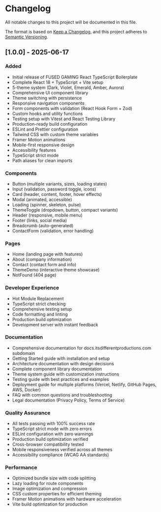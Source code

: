 # Changelog

All notable changes to this project will be documented in this file.

The format is based on [Keep a Changelog](https://keepachangelog.com/en/1.0.0/),
and this project adheres to [Semantic Versioning](https://semver.org/spec/v2.0.0.html).

## [1.0.0] - 2025-06-17

### Added
- Initial release of FUSED GAMING React TypeScript Boilerplate
- Complete React 18 + TypeScript + Vite setup
- 5-theme system (Dark, Violet, Emerald, Amber, Aurora)
- Comprehensive UI component library
- Theme switching with persistence
- Responsive navigation components
- Form components with validation (React Hook Form + Zod)
- Custom hooks and utility functions
- Testing setup with Vitest and React Testing Library
- Production-ready build configuration
- ESLint and Prettier configuration
- Tailwind CSS with custom theme variables
- Framer Motion animations
- Mobile-first responsive design
- Accessibility features
- TypeScript strict mode
- Path aliases for clean imports

### Components
- Button (multiple variants, sizes, loading states)
- Input (validation, password toggle, icons)
- Card (header, content, footer, hover effects)
- Modal (animated, accessible)
- Loading (spinner, skeleton, pulse)
- ThemeToggle (dropdown, button, compact variants)
- Header (responsive, mobile menu)
- Footer (links, social media)
- Breadcrumb (auto-generated)
- ContactForm (validation, error handling)

### Pages
- Home (landing page with features)
- About (company information)
- Contact (contact form and info)
- ThemeDemo (interactive theme showcase)
- NotFound (404 page)

### Developer Experience
- Hot Module Replacement
- TypeScript strict checking
- Comprehensive testing setup
- Code formatting and linting
- Production build optimization
- Development server with instant feedback

### Documentation
- Comprehensive documentation for docs.itsdifferentproductions.com subdomain
- Getting Started guide with installation and setup
- Architecture documentation with design decisions
- Complete component library documentation
- Theme system guide with customization instructions
- Testing guide with best practices and examples
- Deployment guide for multiple platforms (Vercel, Netlify, GitHub Pages, AWS, Docker)
- FAQ with common questions and troubleshooting
- Legal documentation (Privacy Policy, Terms of Service)

### Quality Assurance
- All tests passing with 100% success rate
- TypeScript strict mode with zero errors
- ESLint configuration with zero warnings
- Production build optimization verified
- Cross-browser compatibility tested
- Mobile responsiveness verified across all themes
- Accessibility compliance (WCAG AA standards)

### Performance
- Optimized bundle size with code splitting
- Lazy loading for route components
- Image optimization and compression
- CSS custom properties for efficient theming
- Framer Motion animations with hardware acceleration
- Vite build optimization for production
